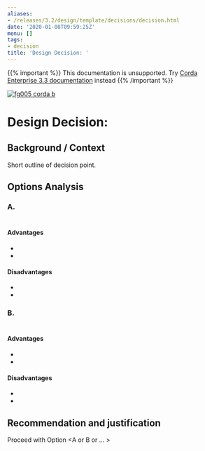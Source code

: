 ```yaml
---
aliases:
- /releases/3.2/design/template/decisions/decision.html
date: '2020-01-08T09:59:25Z'
menu: []
tags:
- decision
title: 'Design Decision: '
---
```

{{% important %}}
This documentation is unsupported.
Try [Corda Enterprise 3.3 documentation](/docs/corda-enterprise/3.3/_index.md) instead
{{% /important %}}

[![fg005 corda b](https://www.corda.net/wp-content/uploads/2016/11/fg005_corda_b.png "fg005 corda b")](https://www.corda.net/wp-content/uploads/2016/11/fg005_corda_b.png)


# Design Decision: <Description heading>


## Background / Context

Short outline of decision point.


## Options Analysis


### A. <Option summary>


#### Advantages


* ​
* ​


#### Disadvantages


* ​
* ​


### B. <Option summary>


#### Advantages


* ​
* ​


#### Disadvantages


* ​
* ​


## Recommendation and justification

Proceed with Option <A or B or … >

